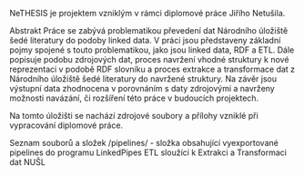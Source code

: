 NeTHESIS je projektem vzniklým v rámci diplomové práce Jiřího Netušila.

Abstrakt
Práce se zabývá problematikou převedení dat Národního úložiště šedé literatury do podoby linked data. V práci jsou představeny základní pojmy spojené s touto problematikou, jako jsou linked data, RDF a ETL. Dále popisuje podobu zdrojových dat, proces navržení vhodné struktury k nové reprezentaci v podobě RDF slovníku a proces extrakce a transformace dat z Národního úložiště šedé literatury do navržené struktury. Na závěr jsou výstupní data zhodnocena v porovnáním s daty zdrojovými a navrženy možnosti navázání, či rozšíření této práce v budoucích projektech.

Na tomto úložišti se nachází zdrojové soubory a přílohy vzniklé při vypracování diplomové práce.

Seznam souborů a složek
/pipelines/ - složka obsahující vyexportované pipelines do programu LinkedPipes ETL sloužící k Extrakci a Transformaci dat NUŠL